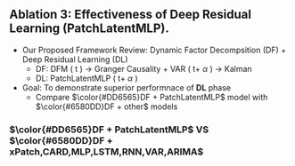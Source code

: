 ## Ablation 3: Effectiveness of Deep Residual Learning (PatchLatentMLP).
* Our Proposed Framework Review: Dynamic Factor Decompsition (DF) + Deep Residual Learning (DL)
  * DF: DFM ( t ) $\rightarrow$ Granger Causality + VAR ( t+ $\alpha$ ) $\rightarrow$ Kalman
  * DL: PatchLatentMLP ( t+ $\alpha$ )
* Goal: To demonstrate superior performnace of **DL** phase
  * Compare <span>$\color{#DD6565}DF + PatchLatentMLP$</span> model with <span>$\color{#6580DD}DF + other$</span> models

### <span>$\color{#DD6565}DF + PatchLatentMLP$</span> VS <span>$\color{#6580DD}DF + xPatch,CARD,MLP,LSTM,RNN,VAR,ARIMA$</span>
